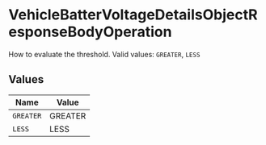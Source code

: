 # VehicleBatterVoltageDetailsObjectResponseBodyOperation

How to evaluate the threshold.  Valid values: `GREATER`, `LESS`


## Values

| Name      | Value     |
| --------- | --------- |
| `GREATER` | GREATER   |
| `LESS`    | LESS      |
